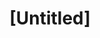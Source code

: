 ---
pid: llp370
title: "[Untitled]"
location_transcription: 
coordinates: "[-75.163637648426, 39.955157721519]"
zipcode: '19120'
gen_neighborhood: North Philadelphia
neighborhood: Logan,Olney
outside_phl: 
age: '10'
age_range: 6-13
instagram: 
image_file_name: llp_370.jpg
proposal_transcription: 
topic: Unknown
topic_summary: '0'
type: Other No Form
keywords_other: 
credit: Jayden Tatker 209 6124A7
image_labels: 
twitter: 
facebook: 
permalink: "/monuments/llp370/"
layout: item-page
---
